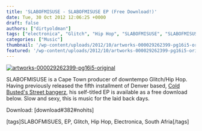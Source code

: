 ```yaml
---
title: 'SLABOFMISUSE - SLABOFMISUSE EP (Free Download!)'
date: Tue, 30 Oct 2012 12:06:25 +0000
draft: false
authors: ["dirtyoldman"]
tags: ["electronica", "Glitch", "Hip Hop", "SLABOFMISUSE", "SLABOFMISUSE EP", "south africa"]
categories: ["Music"]
thumbnail: '/wp-content/uploads/2012/10/artworks-000029262399-pg16i5-original-150x150.jpg'
featured: '/wp-content/uploads/2012/10/artworks-000029262399-pg16i5-original-304x190.jpg'
---
```


[![](/wp-content/uploads/2012/10/artworks-000029262399-pg16i5-original-e1351598314290.jpg "artworks-000029262399-pg16i5-original")](/2012/10/30/slabofmisuse-slabofmisuse-ep-free-download/artworks-000029262399-pg16i5-original/)

SLABOFMISUSE is a Cape Town producer of downtempo Glitch/Hip Hop. Having previously released the fifth installment of Denver based, [Cold Busted's Street bangerz](http://www.beatport.com/release/street-bangerz-vol-5-the-wheels-on-the-bus/822609), his self-titled EP is available as a free download below. Slow and sexy, this is music for the laid back days.

Download: \[download#382#nohits\]

\[tags\]SLABOFMISUES, EP, Glitch, Hip Hop, Electronica, South Afria\[/tags\]